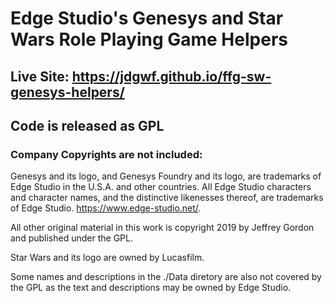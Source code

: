 # Edge Studio's Genesys and Star Wars Role Playing Game Helpers

## Live Site: https://jdgwf.github.io/ffg-sw-genesys-helpers/

## Code is released as GPL
### Company Copyrights are not included:
Genesys and its logo, and Genesys Foundry and its logo, are trademarks of Edge Studio in the U.S.A. and other countries. All Edge Studio characters and character names, and the distinctive likenesses thereof, are trademarks of Edge Studio. https://www.edge-studio.net/.

All other original material in this work is copyright 2019 by Jeffrey Gordon and published under the GPL.

Star Wars and its logo are owned by Lucasfilm.

Some names and descriptions in the ./Data diretory are also not covered by the GPL as the text and descriptions may be owned by Edge Studio.
